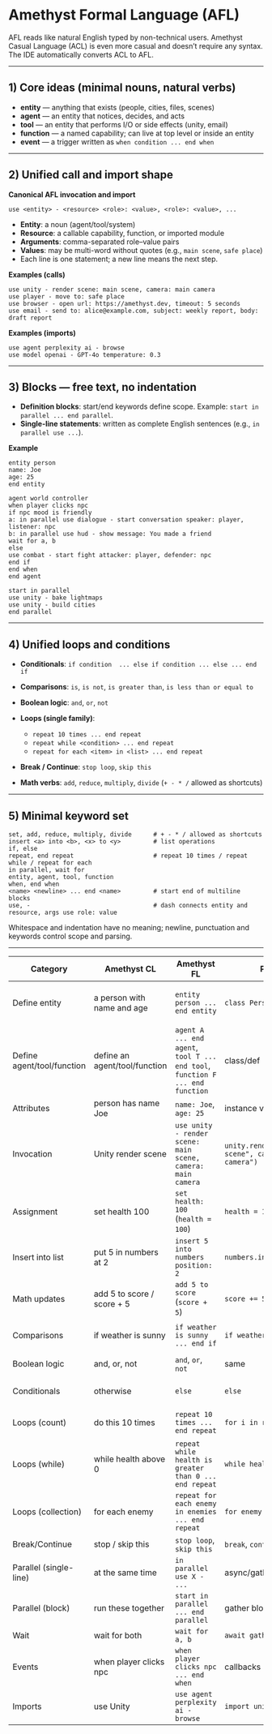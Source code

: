 # Amethyst Formal Language (AFL)

AFL reads like natural English typed by non-technical users. Amethyst Casual Language (ACL) is even more casual and doesn’t require any syntax. The IDE automatically converts ACL to AFL.

---

## 1) Core ideas (minimal nouns, natural verbs)

* **entity** — anything that exists (people, cities, files, scenes)
* **agent** — an entity that notices, decides, and acts
* **tool** — an entity that performs I/O or side effects (unity, email)
* **function** — a named capability; can live at top level or inside an entity
* **event** — a trigger written as `when condition ... end when`

---

## 2) Unified call and import shape

**Canonical AFL invocation and import**

```
use <entity> - <resource> <role>: <value>, <role>: <value>, ...
```

* **Entity**: a noun (agent/tool/system)
* **Resource**: a callable capability, function, or imported module
* **Arguments**: comma-separated role–value pairs
* **Values**: may be multi-word without quotes (e.g., `main scene`, `safe place`)
* Each line is one statement; a new line means the next step.

**Examples (calls)**

```
use unity - render scene: main scene, camera: main camera
use player - move to: safe place
use browser - open url: https://amethyst.dev, timeout: 5 seconds
use email - send to: alice@example.com, subject: weekly report, body: draft report
```

**Examples (imports)**

```
use agent perplexity ai - browse
use model openai - GPT-4o temperature: 0.3
```

---

## 3) Blocks — free text, no indentation

* **Definition blocks**: start/end keywords define scope. Example: `start in parallel ... end parallel`.
* **Single-line statements**: written as complete English sentences (e.g., `in parallel use ...`).

**Example**

```
entity person
name: Joe
age: 25
end entity

agent world controller
when player clicks npc
if npc mood is friendly
a: in parallel use dialogue - start conversation speaker: player, listener: npc
b: in parallel use hud - show message: You made a friend
wait for a, b
else
use combat - start fight attacker: player, defender: npc
end if
end when
end agent

start in parallel
use unity - bake lightmaps
use unity - build cities
end parallel
```

---

## 4) Unified loops and conditions

* **Conditionals**: `if condition  ... else if condition ... else ... end if`
* **Comparisons**: `is`, `is not`, `is greater than`, `is less than or equal to`
* **Boolean logic**: `and`, `or`, `not`
* **Loops (single family)**:

  * `repeat 10 times ... end repeat`
  * `repeat while <condition> ... end repeat`
  * `repeat for each <item> in <list> ... end repeat`
* **Break / Continue**: `stop loop`, `skip this`
* **Math verbs**: `add`, `reduce`, `multiply`, `divide` (`+ - * /` allowed as shortcuts)

---

## 5) Minimal keyword set

```
set, add, reduce, multiply, divide      # + - * / allowed as shortcuts
insert <a> into <b>, <x> to <y>         # list operations
if, else
repeat, end repeat                      # repeat 10 times / repeat while / repeat for each
in parallel, wait for
entity, agent, tool, function
when, end when
<name> <newline> ... end <name>         # start end of multiline blocks
use, -                                  # dash connects entity and resource, args use role: value
```

Whitespace and indentation have no meaning; newline, punctuation and keywords control scope and parsing.

---

| Category                   | Amethyst CL                   | Amethyst FL                                                                   | Python                                                   | Ruby                  | Notes                                 |
| -------------------------- | ----------------------------- | ----------------------------------------------------------------------------- | -------------------------------------------------------- | --------------------- | ------------------------------------- |
| Define entity              | a person with name and age    | `entity person ... end entity`                                                | `class Person`                                           | `class Person`        | One form for definable things         |
| Define agent/tool/function | define an agent/tool/function | `agent A ... end agent`, `tool T ... end tool`, `function F ... end function` | class/def                                                | class/def             | Same block shape                      |
| Attributes                 | person has name Joe           | `name: Joe`, `age: 25`                                                        | instance vars                                            | same                  | Declarative attributes                |
| Invocation                 | Unity render scene            | `use unity - render scene: main scene, camera: main camera`                   | `unity.render(scene="main scene", camera="main camera")` | same                  | Unified grammar; comma-separated args |
| Assignment                 | set health 100                | `set health: 100` (`health = 100`)                                            | `health = 100`                                           | same                  | Removed redundant `to`                |
| Insert into list           | put 5 in numbers at 2         | `insert 5 into numbers position: 2`                                           | `numbers.insert(1, 5)`                                   | `numbers.insert(1,5)` | Reads naturally, avoids tech terms    |
| Math updates               | add 5 to score / score + 5    | `add 5 to score` (`score + 5`)                                                | `score += 5`                                             | same                  | Verbal or symbolic                    |
| Comparisons                | if weather is sunny           | `if weather is sunny ... end if`                                              | `if weather == "sunny":`                                 | same                  | Natural comparative language          |
| Boolean logic              | and, or, not                  | `and`, `or`, `not`                                                            | same                                                     | same                  | Natural connectors                    |
| Conditionals               | otherwise                     | `else`                                                                        | `else`                                                   | `else`                | Synonyms normalize to `else`          |
| Loops (count)              | do this 10 times              | `repeat 10 times ... end repeat`                                              | `for i in range(10)`                                     | `10.times do ... end` | Unified under `repeat`                |
| Loops (while)              | while health above 0          | `repeat while health is greater than 0 ... end repeat`                        | `while health > 0`                                       | same                  | Unified under `repeat`                |
| Loops (collection)         | for each enemy                | `repeat for each enemy in enemies ... end repeat`                             | `for enemy in enemies`                                   | same                  | Collection may be inferred            |
| Break/Continue             | stop / skip this              | `stop loop`, `skip this`                                                      | `break`, `continue`                                      | `break`, `next`       | Plain verbs                           |
| Parallel (single-line)     | at the same time              | `in parallel use X - ...`                                                     | async/gather                                             | threads               | No `do` keyword                       |
| Parallel (block)           | run these together            | `start in parallel ... end parallel`                                          | gather block                                             | threads               | Paragraph-style block                 |
| Wait                       | wait for both                 | `wait for a, b`                                                               | `await gather(a, b)`                                     | `join`                | Uses labels                           |
| Events                     | when player clicks npc        | `when player clicks npc ... end when`                                         | callbacks                                                | blocks                | Native trigger                        |
| Imports                    | use Unity                     | `use agent perplexity ai - browse`                                            | `import unity`                                           | `require`             | Unified import shape                  |
